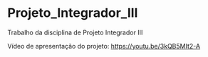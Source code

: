 # Projeto_Integrador_III
 
Trabalho da disciplina de Projeto Integrador III

Vídeo de apresentação do projeto: <https://youtu.be/3kQB5MIt2-A>

